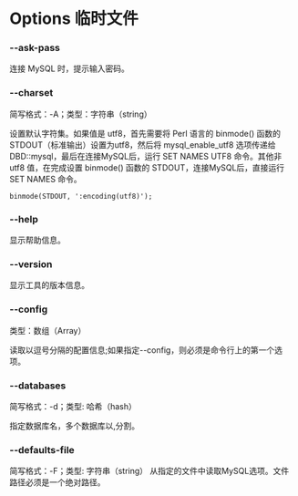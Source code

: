 # Options 临时文件

### --ask-pass
连接 MySQL 时，提示输入密码。

### --charset
简写格式：-A；类型：字符串（string）

设置默认字符集。如果值是 utf8，首先需要将 Perl 语言的 binmode() 函数的 STDOUT（标准输出）设置为utf8，然后将 mysql_enable_utf8 选项传递给 DBD::mysql，最后在连接MySQL后，运行 SET NAMES UTF8 命令。其他非 utf8 值，在完成设置 binmode() 函数的 STDOUT，连接MySQL后，直接运行 SET NAMES 命令。
```
binmode(STDOUT, ':encoding(utf8)');
```

### --help
显示帮助信息。

### --version
显示工具的版本信息。

### --config

类型：数组（Array）

读取以逗号分隔的配置信息;如果指定--config，则必须是命令行上的第一个选项。



### --databases
简写格式：-d；类型: 哈希（hash）

指定数据库名，多个数据库以,分割。


### --defaults-file
简写格式：-F；类型: 字符串（string）
从指定的文件中读取MySQL选项。文件路径必须是一个绝对路径。
 